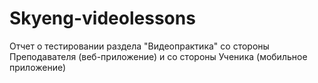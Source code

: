 # Skyeng-videolessons
Отчет о тестировании раздела "Видеопрактика" со стороны Преподавателя (веб-приложение) и со стороны Ученика (мобильное приложение)
